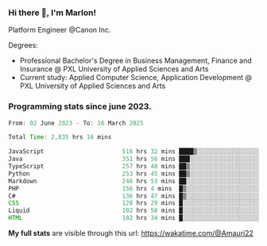 
### Hi there 👋, I'm Marlon!

Platform Engineer @Canon Inc.

Degrees: 
- Professional Bachelor's Degree in Business Management, Finance and Insurance @ PXL University of Applied Sciences and Arts
- Current study: Applied Computer Science, Application Development @ PXL University of Applied Sciences and Arts

### Programming stats since june 2023.
<!--START_SECTION:waka-->

```java
From: 02 June 2023 - To: 16 March 2025

Total Time: 2,835 hrs 16 mins

JavaScript                      516 hrs 32 mins ████▒░░░░░░░░░░░░░░░░░░░░   17.80 %
Java                            351 hrs 56 mins ███░░░░░░░░░░░░░░░░░░░░░░   12.13 %
TypeScript                      257 hrs 48 mins ██▒░░░░░░░░░░░░░░░░░░░░░░   08.88 %
Python                          253 hrs 45 mins ██▒░░░░░░░░░░░░░░░░░░░░░░   08.74 %
Markdown                        246 hrs 53 mins ██░░░░░░░░░░░░░░░░░░░░░░░   08.51 %
PHP                             156 hrs 4 mins  █▒░░░░░░░░░░░░░░░░░░░░░░░   05.38 %
C#                              136 hrs 47 mins █▒░░░░░░░░░░░░░░░░░░░░░░░   04.71 %
CSS                             128 hrs 29 mins █░░░░░░░░░░░░░░░░░░░░░░░░   04.43 %
Liquid                          102 hrs 58 mins █░░░░░░░░░░░░░░░░░░░░░░░░   03.55 %
HTML                            102 hrs 34 mins █░░░░░░░░░░░░░░░░░░░░░░░░   03.53 %
```

<!--END_SECTION:waka-->
**My full stats** are visible through this url: https://wakatime.com/@Amauri22
